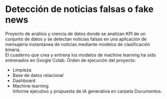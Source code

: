 # Detección de noticias falsas o fake news
Proyecto de análisis y ciencia de datos donde se analizan KPI de un conjunto de datos y se detectan noticias falsas en una aplicación de mensajería instantanea de noticias mediante modelos de clasificación binaria.  
El cuaderno que crea y entrena los modelos de machine learning ha sido entrenados en Google Colab.
Órden de ejecución del proyecto:
* Limpieza
* Base de datos relacional
* Dashboard
* Machine learning  
Informe ejecutivo y propuesta de IA generativa en carpeta Documentos.